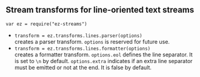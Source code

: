## Stream transforms for line-oriented text streams

`var ez = require("ez-streams")`  

* `transform = ez.transforms.lines.parser(options)`  
  creates a parser transform.
  `options` is reserved for future use.
* `transform = ez.transforms.lines.formatter(options)`  
  creates a formatter transform.
  `options.eol` defines the line separator. It is set to `\n` by default.
  `options.extra` indicates if an extra line separator must be emitted or not at the end. It is false by default.
